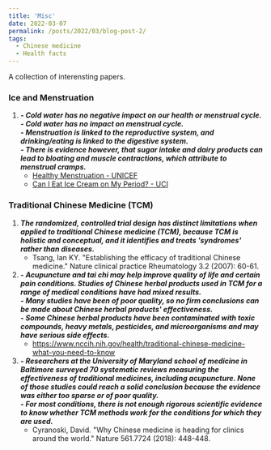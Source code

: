 ```yaml
---
title: 'Misc'
date: 2022-03-07
permalink: /posts/2022/03/blog-post-2/
tags:
  - Chinese medicine
  - Health facts
---
```

A collection of interensting papers.

### Ice and Menstruation
1. ***- Cold water has no negative impact on our health or menstrual cycle.***\
   ***- Cold water has no impact on menstrual cycle.***\
   ***- Menstruation is linked to the reproductive system, and drinking/eating is linked to the digestive system.***\
   ***- There is evidence however, that sugar intake and dairy products can lead to bloating and muscle contractions, which attribute to menstrual cramps.***
   * [Healthy Menstruation - UNICEF](https://www.unicef.org/timorleste/media/2376/file/Menstrual%20Hygiene%20Management%20-%20English%20.pdf)
   * [Can I Eat Ice Cream on My Period? - UCI](https://sites.uci.edu/morningsignout/2017/01/09/can-i-eat-ice-cream-on-my-period/)

### Traditional Chinese Medicine (TCM)
1. ***The randomized, controlled trial design has distinct limitations when applied to traditional Chinese medicine (TCM), because TCM is holistic and conceptual, and it identifies and treats 'syndromes' rather than diseases.***
   * Tsang, Ian KY. "Establishing the efficacy of traditional Chinese medicine." Nature clinical practice Rheumatology 3.2 (2007): 60-61.
2. ***- Acupuncture and tai chi may help improve quality of life and certain pain conditions. Studies of Chinese herbal products used in TCM for a range of medical conditions have had mixed results.***\
   ***- Many studies have been of poor quality, so no firm conclusions can be made about Chinese herbal products' effectiveness.***\
   ***- Some Chinese herbal products have been contaminated with toxic compounds, heavy metals, pesticides, and microorganisms and may have serious side effects.***
   * https://www.nccih.nih.gov/health/traditional-chinese-medicine-what-you-need-to-know
3. ***- Researchers at the University of Maryland school of medicine in Baltimore surveyed 70 systematic reviews measuring the effectiveness of traditional medicines, including acupuncture. None of those studies could reach a solid conclusion because the evidence was either too sparse or of poor quality.***\
   ***- For most conditions, there is not enough rigorous scientific evidence to know whether TCM methods work for the conditions for which they are used.***
   * Cyranoski, David. "Why Chinese medicine is heading for clinics around the world." Nature 561.7724 (2018): 448-448.
